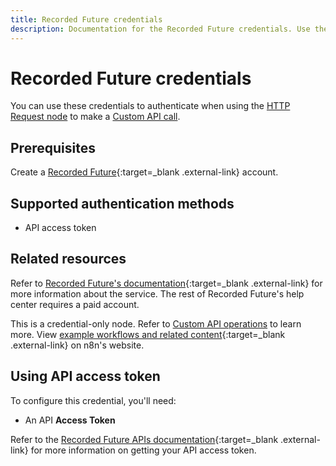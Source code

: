 ```yaml
---
title: Recorded Future credentials
description: Documentation for the Recorded Future credentials. Use these credentials to authenticate Recorded Future in n8n, a workflow automation platform.
---
```


# Recorded Future credentials

You can use these credentials to authenticate when using the [HTTP Request node](/integrations/builtin/core-nodes/n8n-nodes-base.httprequest/) to make a [Custom API call](/integrations/custom-operations/).

## Prerequisites

Create a [Recorded Future](https://www.recordedfuture.com){:target=_blank .external-link} account.

## Supported authentication methods

- API access token

## Related resources

Refer to [Recorded Future's documentation](https://api.recordedfuture.com/index.html){:target=_blank .external-link} for more information about the service. The rest of Recorded Future's help center requires a paid account.

This is a credential-only node. Refer to [Custom API operations](/integrations/custom-operations/) to learn more. View [example workflows and related content](https://n8n.io/integrations/recorded-future/){:target=_blank .external-link} on n8n's website.

## Using API access token

To configure this credential, you'll need:

- An API **Access Token**

Refer to the [Recorded Future APIs documentation](https://support.recordedfuture.com/hc/en-us/categories/16372120363539-Recorded-Future-APIs){:target=_blank .external-link} for more information on getting your API access token.
